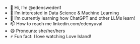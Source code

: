 - 👋 Hi, I’m @edensweden1
- 👀 I’m interested in Data Science & Machine Learning
- 🌱 I’m currently learning how ChatGPT and other LLMs learn!
- 📫 How to reach me linkedin.com/edenyuval
- 😄 Pronouns: she/her/hers
- ⚡ Fun fact: I love watching Love Island!

<!---
edensweden1/edensweden1 is a ✨ special ✨ repository because its `README.md` (this file) appears on your GitHub profile.
You can click the Preview link to take a look at your changes.
--->
